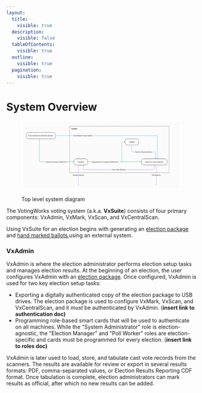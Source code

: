 ```yaml
---
layout:
  title:
    visible: true
  description:
    visible: false
  tableOfContents:
    visible: true
  outline:
    visible: true
  pagination:
    visible: true
---
```


# System Overview

<figure><img src="../.gitbook/assets/image.png" alt=""><figcaption><p>Top level system diagram</p></figcaption></figure>

The VotingWorks voting system (a.k.a. **VxSuite**) consists of four primary components: VxAdmin, VxMark, VxScan, and VxCentralScan.&#x20;

Using VxSuite for an election begins with generating an [election package](election-package/) and [hand marked ballots ](hand-marked-ballots.md)using an external system.&#x20;

### VxAdmin

VxAdmin is where the election administrator performs election setup tasks and manages election results. At the beginning of an election, the user configures VxAdmin with an [election package](election-package/). Once configured, VxAdmin is used for two key election setup tasks:

* Exporting a digitally authenticated copy of the election package to USB drives. The election package is used to configure VxMark, VxScan, and VxCentralScan, and it _must_ be authenticated by VxAdmin. (**insert link to authentication doc)**
* Programming role-based smart cards that will be used to authenticate on all machines. While the "System Administrator" role is election-agnostic, the "Election Manager" and "Poll Worker" roles are election-specific and cards must be programmed for every election. (**insert link to roles doc)**

VxAdmin is later used to load, store, and tabulate cast vote records from the scanners. The results are available for review or export in several results formats: PDF, comma-separated values, or Election Results Reporting CDF format. Once tabulation is complete, election administrators can mark results as official, after which no new results can be added.
